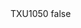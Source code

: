 <?xml version="1.0" encoding="UTF-8"?>
<CustomMetadata xmlns="http://soap.sforce.com/2006/04/metadata">
    <label>TXU1050</label>
    <protected>false</protected>
</CustomMetadata>

